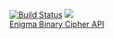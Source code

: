[![Build Status](https://travis-ci.org/FredEkstrand/EnigmaBinaryCipher.svg?branch=master)](https://travis-ci.org/FredEkstrand/EnigmaBinaryCipher)
<a href="https://codeclimate.com/github/FredEkstrand/EnigmaBinaryCipher"><img src="https://codeclimate.com/github/FredEkstrand/EnigmaBinaryCipher/badges/gpa.svg" /></a>
<br/>
[Enigma Binary Cipher API](http://fredekstrand.github.io/)

